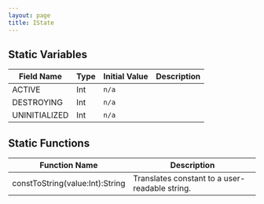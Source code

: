 ```yaml
---
layout: page
title: IState
---
```


## Static Variables

| Field Name | Type | Initial Value | Description |
| ------------ | ------ | --------------- | ------------- |
| ACTIVE | Int | `n/a` |  |
| DESTROYING | Int | `n/a` |  |
| UNINITIALIZED | Int | `n/a` |  |


## Static Functions

| Function Name | Description |
| --------------- | ------------- |
| constToString(value:Int):String | Translates constant to a user-readable string. |


